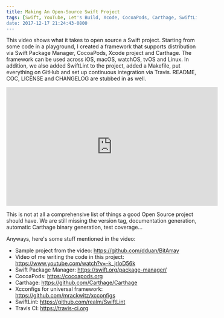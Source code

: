 ```yaml
---
title: Making An Open-Source Swift Project
tags: [Swift, YouTube, Let's Build, Xcode, CocoaPods, Carthage, SwiftLint, iOS, tvOS, macOS, watchOS]
date: 2017-12-17 21:24:43-0800
---
```


This video shows what it takes to open source a Swift project. Starting from some code in a playground,
I created a framework that supports distribution via Swift Package Manager, CocoaPods, Xcode project and
Carthage. The framework can be used across iOS, macOS, watchOS, tvOS and Linux. In addition, we also added
SwiftLint to the project, added a Makefile, put everything on GitHub and set up continuous integration via
Travis. README, COC, LICENSE and CHANGELOG are stubbed in as well.

<iframe width="560" height="315" src="https://www.youtube.com/embed/pA0T1CdqMt8" frameborder="0" gesture="media" allow="encrypted-media" allowfullscreen></iframe>

This is not at all a comprehensive list of things a good Open Source project should have. We are still missing
the version tag, documentation generation, automatic Carthage binary generation, test coverage...

Anyways, here's some stuff mentioned in the video:

* Sample project from the video: <https://github.com/dduan/BitArray>
* Video of me writing the code in this project: <https://www.youtube.com/watch?v=-k_jrIoD56k>
* Swift Package Manager: <https://swift.org/package-manager/>
* CocoaPods: <https://cocoapods.org>
* Carthage: <https://github.com/Carthage/Carthage>
* Xcconfigs for universal framework: <https://github.com/mrackwitz/xcconfigs>
* SwiftLint: <https://github.com/realm/SwiftLint>
* Travis CI: <https://travis-ci.org>
